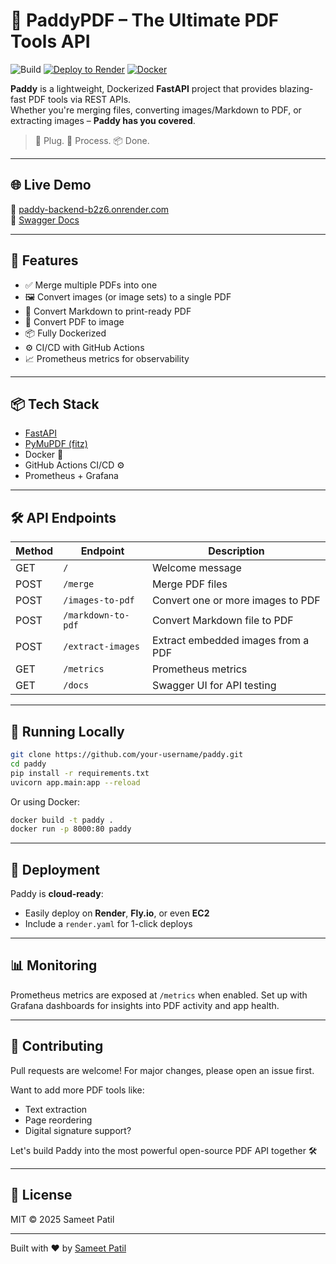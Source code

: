 # 🐶 PaddyPDF – The Ultimate PDF Tools API

![Build](https://github.com/your-username/paddy/actions/workflows/ci.yml/badge.svg)
[![Deploy to Render](https://img.shields.io/badge/Render-Deployed-success?logo=render)](https://paddy-backend-b2z6.onrender.com)
[![Docker](https://img.shields.io/badge/Docker-Available-blue?logo=docker)](yet-to-be-pushed)

**Paddy** is a lightweight, Dockerized **FastAPI** project that provides blazing-fast PDF tools via REST APIs.  
Whether you're merging files, converting images/Markdown to PDF, or extracting images – **Paddy has you covered**.

> 🔧 Plug. 🔄 Process. 📦 Done.

---

## 🌐 Live Demo

🔗 [paddy-backend-b2z6.onrender.com](https://paddy-backend-b2z6.onrender.com)  
📜 [Swagger Docs](https://paddy-backend-b2z6.onrender.com/docs)

---

## 🚀 Features

- ✅ Merge multiple PDFs into one
- 🖼️ Convert images (or image sets) to a single PDF
- 📝 Convert Markdown to print-ready PDF
- 🧵 Convert PDF to image
- 📦 Fully Dockerized
- ⚙️ CI/CD with GitHub Actions
- 📈 Prometheus metrics for observability

---

## 📦 Tech Stack

- [FastAPI](https://fastapi.tiangolo.com/)
- [PyMuPDF (fitz)](https://pymupdf.readthedocs.io/)
- Docker 🐳
- GitHub Actions CI/CD ⚙️
- Prometheus + Grafana

---

## 🛠️ API Endpoints

| Method | Endpoint           | Description                        |
| ------ | ------------------ | ---------------------------------- |
| GET    | `/`                | Welcome message                    |
| POST   | `/merge`           | Merge PDF files                    |
| POST   | `/images-to-pdf`   | Convert one or more images to PDF  |
| POST   | `/markdown-to-pdf` | Convert Markdown file to PDF       |
| POST   | `/extract-images`  | Extract embedded images from a PDF |
| GET    | `/metrics`         | Prometheus metrics                 |
| GET    | `/docs`            | Swagger UI for API testing         |

---

## 🧪 Running Locally

```bash
git clone https://github.com/your-username/paddy.git
cd paddy
pip install -r requirements.txt
uvicorn app.main:app --reload
````

Or using Docker:

```bash
docker build -t paddy .
docker run -p 8000:80 paddy
```

---

## 🚀 Deployment

Paddy is **cloud-ready**:

- Easily deploy on **Render**, **Fly.io**, or even **EC2**
- Include a `render.yaml` for 1-click deploys

---

## 📊 Monitoring

Prometheus metrics are exposed at `/metrics` when enabled.
Set up with Grafana dashboards for insights into PDF activity and app health.

---

## 🤝 Contributing

Pull requests are welcome! For major changes, please open an issue first.

Want to add more PDF tools like:

- Text extraction
- Page reordering
- Digital signature support?

Let's build Paddy into the most powerful open-source PDF API together 🛠️

---

## 🧾 License

MIT © 2025 Sameet Patil

---

Built with ❤️ by [Sameet Patil](https://github.com/sameetpatil5)
